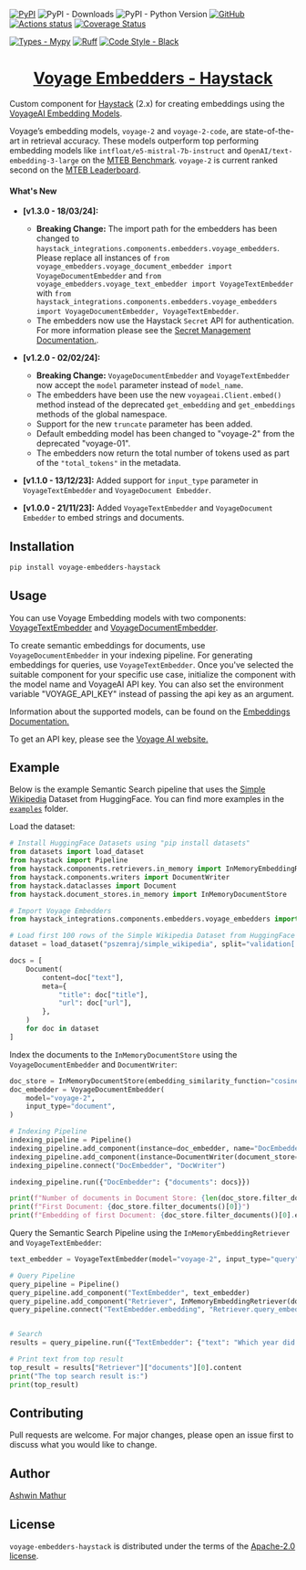 [![PyPI](https://img.shields.io/pypi/v/voyage-embedders-haystack)](https://pypi.org/project/voyage-embedders-haystack/)
![PyPI - Downloads](https://img.shields.io/pypi/dm/voyage-embedders-haystack?color=blue&logo=pypi&logoColor=gold)
![PyPI - Python Version](https://img.shields.io/pypi/pyversions/voyage-embedders-haystack?logo=python&logoColor=gold)
[![GitHub](https://img.shields.io/github/license/awinml/voyage-embedders-haystack?color=green)](LICENSE)
[![Actions status](https://github.com/awinml/voyage-embedders-haystack/workflows/Test/badge.svg)](https://github.com/awinml/voyage-embedders-haystack/actions)
[![Coverage Status](https://coveralls.io/repos/github/awinml/voyage-embedders-haystack/badge.svg?branch=main)](https://coveralls.io/github/awinml/voyage-embedders-haystack?branch=main)

[![Types - Mypy](https://img.shields.io/badge/types-Mypy-blue.svg)](https://github.com/python/mypy)
[![Ruff](https://img.shields.io/endpoint?url=https://raw.githubusercontent.com/astral-sh/ruff/main/assets/badge/v2.json)](https://github.com/astral-sh/ruff)
[![Code Style - Black](https://img.shields.io/badge/code%20style-black-000000.svg)](https://github.com/psf/black)

<h1 align="center"> <a href="https://github.com/awinml/voyage-embedders-haystack"> Voyage Embedders - Haystack </a> </h1>

Custom component for [Haystack](https://github.com/deepset-ai/haystack) (2.x) for creating embeddings using the [VoyageAI Embedding Models](https://voyageai.com/).

Voyage’s embedding models, `voyage-2` and `voyage-2-code`, are state-of-the-art in retrieval accuracy. These models outperform top performing embedding models like `intfloat/e5-mistral-7b-instruct` and `OpenAI/text-embedding-3-large` on the [MTEB Benchmark](https://github.com/embeddings-benchmark/mteb). `voyage-2` is current ranked second on the [MTEB Leaderboard](https://huggingface.co/spaces/mteb/leaderboard).

#### What's New

- **[v1.3.0 - 18/03/24]:**

  - **Breaking Change:** The import path for the embedders has been changed to `haystack_integrations.components.embedders.voyage_embedders`.
    Please replace all instances of `from voyage_embedders.voyage_document_embedder import VoyageDocumentEmbedder` and `from voyage_embedders.voyage_text_embedder import VoyageTextEmbedder` with `from haystack_integrations.components.embedders.voyage_embedders import VoyageDocumentEmbedder, VoyageTextEmbedder`.
  - The embedders now use the Haystack `Secret` API for authentication. For more information please see the [Secret Management Documentation.](https://docs.haystack.deepset.ai/docs/secret-management).

- **[v1.2.0 - 02/02/24]:**

  - **Breaking Change:** `VoyageDocumentEmbedder` and `VoyageTextEmbedder` now accept the `model` parameter instead of `model_name`.
  - The embedders have been use the new `voyageai.Client.embed()` method instead of the deprecated `get_embedding` and `get_embeddings` methods of the global namespace.
  - Support for the new `truncate` parameter has been added.
  - Default embedding model has been changed to "voyage-2" from the deprecated "voyage-01".
  - The embedders now return the total number of tokens used as part of the `"total_tokens"` in the metadata.

- **[v1.1.0 - 13/12/23]:** Added support for `input_type` parameter in `VoyageTextEmbedder` and `VoyageDocument Embedder`.

- **[v1.0.0 - 21/11/23]:** Added `VoyageTextEmbedder` and `VoyageDocument Embedder` to embed strings and documents.

## Installation

```bash
pip install voyage-embedders-haystack
```

## Usage

You can use Voyage Embedding models with two components: [VoyageTextEmbedder](https://github.com/awinml/voyage-embedders-haystack/blob/main/src/voyage_embedders/voyage_text_embedder.py) and [VoyageDocumentEmbedder](https://github.com/awinml/voyage-embedders-haystack/blob/main/src/voyage_embedders/voyage_document_embedder.py).

To create semantic embeddings for documents, use `VoyageDocumentEmbedder` in your indexing pipeline. For generating embeddings for queries, use `VoyageTextEmbedder`. Once you've selected the suitable component for your specific use case, initialize the component with the model name and VoyageAI API key. You can also
set the environment variable "VOYAGE_API_KEY" instead of passing the api key as an argument.

Information about the supported models, can be found on the [Embeddings Documentation.](https://docs.voyageai.com/embeddings/)

To get an API key, please see the [Voyage AI website.](https://www.voyageai.com/)

## Example

Below is the example Semantic Search pipeline that uses the [Simple Wikipedia](https://huggingface.co/datasets/pszemraj/simple_wikipedia) Dataset from HuggingFace. You can find more examples in the [`examples`](https://github.com/awinml/voyage-embedders-haystack/tree/main/examples) folder.

Load the dataset:

```python
# Install HuggingFace Datasets using "pip install datasets"
from datasets import load_dataset
from haystack import Pipeline
from haystack.components.retrievers.in_memory import InMemoryEmbeddingRetriever
from haystack.components.writers import DocumentWriter
from haystack.dataclasses import Document
from haystack.document_stores.in_memory import InMemoryDocumentStore

# Import Voyage Embedders
from haystack_integrations.components.embedders.voyage_embedders import VoyageDocumentEmbedder, VoyageTextEmbedder

# Load first 100 rows of the Simple Wikipedia Dataset from HuggingFace
dataset = load_dataset("pszemraj/simple_wikipedia", split="validation[:100]")

docs = [
    Document(
        content=doc["text"],
        meta={
            "title": doc["title"],
            "url": doc["url"],
        },
    )
    for doc in dataset
]
```

Index the documents to the `InMemoryDocumentStore` using the `VoyageDocumentEmbedder` and `DocumentWriter`:

```python
doc_store = InMemoryDocumentStore(embedding_similarity_function="cosine")
doc_embedder = VoyageDocumentEmbedder(
    model="voyage-2",
    input_type="document",
)

# Indexing Pipeline
indexing_pipeline = Pipeline()
indexing_pipeline.add_component(instance=doc_embedder, name="DocEmbedder")
indexing_pipeline.add_component(instance=DocumentWriter(document_store=doc_store), name="DocWriter")
indexing_pipeline.connect("DocEmbedder", "DocWriter")

indexing_pipeline.run({"DocEmbedder": {"documents": docs}})

print(f"Number of documents in Document Store: {len(doc_store.filter_documents())}")
print(f"First Document: {doc_store.filter_documents()[0]}")
print(f"Embedding of first Document: {doc_store.filter_documents()[0].embedding}")
```

Query the Semantic Search Pipeline using the `InMemoryEmbeddingRetriever` and `VoyageTextEmbedder`:

```python
text_embedder = VoyageTextEmbedder(model="voyage-2", input_type="query")

# Query Pipeline
query_pipeline = Pipeline()
query_pipeline.add_component("TextEmbedder", text_embedder)
query_pipeline.add_component("Retriever", InMemoryEmbeddingRetriever(document_store=doc_store))
query_pipeline.connect("TextEmbedder.embedding", "Retriever.query_embedding")


# Search
results = query_pipeline.run({"TextEmbedder": {"text": "Which year did the Joker movie release?"}})

# Print text from top result
top_result = results["Retriever"]["documents"][0].content
print("The top search result is:")
print(top_result)
```

## Contributing

Pull requests are welcome. For major changes, please open an issue first
to discuss what you would like to change.

## Author

[Ashwin Mathur](https://github.com/awinml)

## License

`voyage-embedders-haystack` is distributed under the terms of the [Apache-2.0 license](https://github.com/awinml/voyage-embedders-haystack/blob/main/LICENSE).
